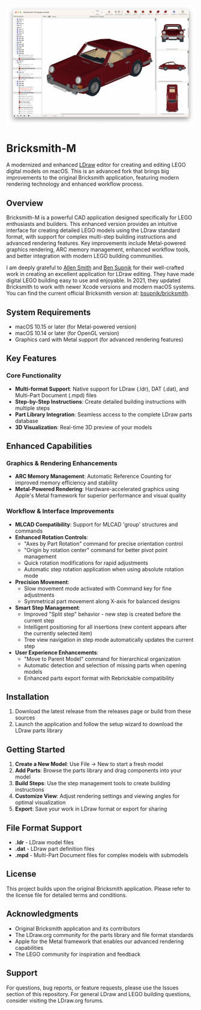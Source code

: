 ![screenshot](./Images/Screenshot.png)

# Bricksmith-M

A modernized and enhanced [LDraw](https://www.ldraw.org/) editor for creating and editing LEGO digital models on macOS. This is an advanced fork that brings big improvements to the original Bricksmith application, featuring modern rendering technology and enhanced workflow process.

## Overview

Bricksmith-M is a powerful CAD application designed specifically for LEGO enthusiasts and builders. This enhanced version provides an intuitive interface for creating detailed LEGO models using the LDraw standard format, with support for complex multi-step building instructions and advanced rendering features. Key improvements include Metal-powered graphics rendering, ARC memory management, enhanced workflow tools, and better integration with modern LEGO building communities.

I am deeply grateful to [Allen Smith](https://github.com/allenmonroesmith) and [Ben Supnik](https://github.com/bsupnik) for their well-crafted work in creating an excellent application for LDraw editing. They have made digital LEGO building easy to use and enjoyable. In 2021, they updated Bricksmith to work with newer Xcode versions and modern macOS systems. You can find the current official Bricksmith version at: [bsupnik/bricksmith](https://github.com/bsupnik/bricksmith).

## System Requirements

- macOS 10.15 or later (for Metal-powered version)
- macOS 10.14 or later (for OpenGL version)
- Graphics card with Metal support (for advanced rendering features)

## Key Features

### Core Functionality
- **Multi-format Support**: Native support for LDraw (.ldr), DAT (.dat), and Multi-Part Document (.mpd) files
- **Step-by-Step Instructions**: Create detailed building instructions with multiple steps
- **Part Library Integration**: Seamless access to the complete LDraw parts database
- **3D Visualization**: Real-time 3D preview of your models

## Enhanced Capabilities

### Graphics & Rendering Enhancements
- **ARC Memory Management**: Automatic Reference Counting for improved memory efficiency and stability
- **Metal-Powered Rendering**: Hardware-accelerated graphics using Apple's Metal framework for superior performance and visual quality

### Workflow & Interface Improvements
- **MLCAD Compatibility**: Support for MLCAD 'group' structures and commands
- **Enhanced Rotation Controls**:
  - "Axes by Part Rotation" command for precise orientation control
  - "Origin by rotation center" command for better pivot point management
  - Quick rotation modifications for rapid adjustments
  - Automatic step rotation application when using absolute rotation mode
- **Precision Movement**:
  - Slow movement mode activated with Command key for fine adjustments
  - Symmetrical part movement along X-axis for balanced designs
- **Smart Step Management**:
  - Improved "Split step" behavior - new step is created before the current step
  - Intelligent positioning for all insertions (new content appears after the currently selected item)
  - Tree view navigation in step mode automatically updates the current step
- **User Experience Enhancements**:
  - "Move to Parent Model" command for hierarchical organization
  - Automatic detection and selection of missing parts when opening models
  - Enhanced parts export format with Rebrickable compatibility

## Installation

1. Download the latest release from the releases page or build from these sources
2. Launch the application and follow the setup wizard to download the LDraw parts library

## Getting Started

1. **Create a New Model**: Use File → New to start a fresh model
2. **Add Parts**: Browse the parts library and drag components into your model
3. **Build Steps**: Use the step management tools to create building instructions
4. **Customize View**: Adjust rendering settings and viewing angles for optimal visualization
5. **Export**: Save your work in LDraw format or export for sharing

## File Format Support

- **.ldr** - LDraw model files
- **.dat** - LDraw part definition files  
- **.mpd** - Multi-Part Document files for complex models with submodels

## License

This project builds upon the original Bricksmith application. Please refer to the license file for detailed terms and conditions.

## Acknowledgments

- Original Bricksmith application and its contributors
- The LDraw.org community for the parts library and file format standards
- Apple for the Metal framework that enables our advanced rendering capabilities
- The LEGO community for inspiration and feedback

## Support

For questions, bug reports, or feature requests, please use the Issues section of this repository. For general LDraw and LEGO building questions, consider visiting the LDraw.org forums.
